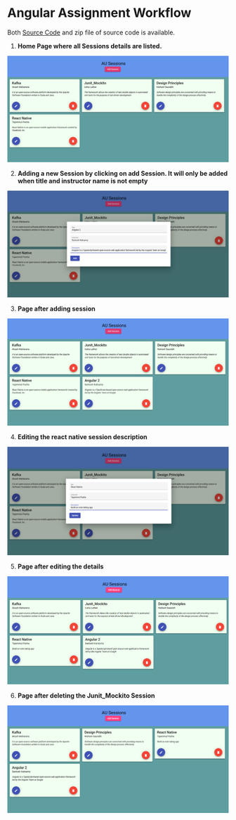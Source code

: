 # Angular Assignment Workflow

Both [Source Code](./sessions-app/) and zip file of source code is available.

1. **Home Page where all Sessions details are listed.**

![1st image](./Screenshots/1.png)

2. **Adding a new Session by clicking on add Session. It will only be added when title and instructor name is not empty**

![2nd image](./Screenshots/2.png)

3. **Page after adding session**

![3rd image](./Screenshots/3.png)

4. **Editing the react native session description**

![4th image](./Screenshots/4.png)

5. **Page after editing the details**

![5th image](./Screenshots/5.png)

6. **Page after deleting the Junit_Mockito Session**

![6th image](./Screenshots/6.png)

